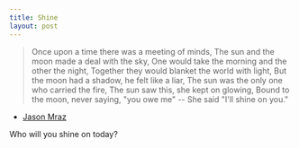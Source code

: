 ```yaml
---
title: Shine
layout: post
---
```


> Once upon a time there was a meeting of minds,
The sun and the moon made a deal with the sky,
One would take the morning and the other the night,
Together they would blanket the world with light,
But the moon had a shadow, he felt like a liar,
The sun was the only one who carried the fire,
The sun saw this, she kept on glowing,
Bound to the moon, never saying, "you owe me" --
She said "I'll shine on you."
- [Jason Mraz](https://www.lyrics.com/lyric/30895028/Jason+Mraz/Shine)

Who will you shine on today?

